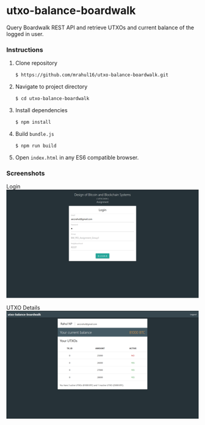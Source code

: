 # utxo-balance-boardwalk

Query Boardwalk REST API and retrieve UTXOs and current balance of the logged in user.

### Instructions
1. Clone repository
    ```sh
    $ https://github.com/mrahul16/utxo-balance-boardwalk.git
    ```
2. Navigate to project directory
    ```sh
    $ cd utxo-balance-boardwalk
    ```
3. Install dependencies
    ```sh
    $ npm install
    ```
4. Build `bundle.js`
    ```sh
    $ npm run build
    ```
5. Open `index.html` in any ES6 compatible browser.

### Screenshots
Login
<img src="/screenshots/login.png" alt="Login"/>


UTXO Details
<img src="/screenshots/main.png" alt="UTXO Details"/>